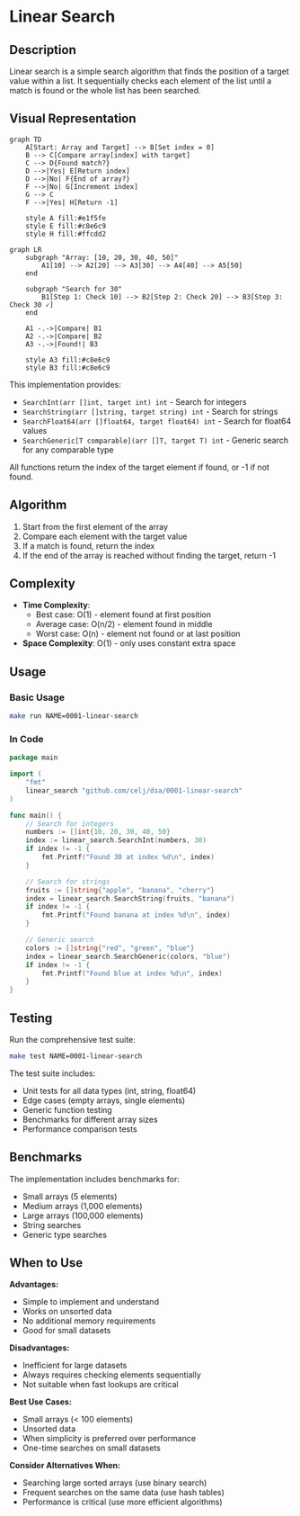 # Linear Search

## Description

Linear search is a simple search algorithm that finds the position of a target value within a list. It sequentially checks each element of the list until a match is found or the whole list has been searched.

## Visual Representation

```mermaid
graph TD
    A[Start: Array and Target] --> B[Set index = 0]
    B --> C[Compare array[index] with target]
    C --> D{Found match?}
    D -->|Yes| E[Return index]
    D -->|No| F{End of array?}
    F -->|No| G[Increment index]
    G --> C
    F -->|Yes| H[Return -1]

    style A fill:#e1f5fe
    style E fill:#c8e6c9
    style H fill:#ffcdd2
```

```mermaid
graph LR
    subgraph "Array: [10, 20, 30, 40, 50]"
        A1[10] --> A2[20] --> A3[30] --> A4[40] --> A5[50]
    end

    subgraph "Search for 30"
        B1[Step 1: Check 10] --> B2[Step 2: Check 20] --> B3[Step 3: Check 30 ✓]
    end

    A1 -.->|Compare| B1
    A2 -.->|Compare| B2
    A3 -.->|Found!| B3

    style A3 fill:#c8e6c9
    style B3 fill:#c8e6c9
```

This implementation provides:

- `SearchInt(arr []int, target int) int` - Search for integers
- `SearchString(arr []string, target string) int` - Search for strings
- `SearchFloat64(arr []float64, target float64) int` - Search for float64 values
- `SearchGeneric[T comparable](arr []T, target T) int` - Generic search for any comparable type

All functions return the index of the target element if found, or -1 if not found.

## Algorithm

1. Start from the first element of the array
2. Compare each element with the target value
3. If a match is found, return the index
4. If the end of the array is reached without finding the target, return -1

## Complexity

- **Time Complexity**:
  - Best case: O(1) - element found at first position
  - Average case: O(n/2) - element found in middle
  - Worst case: O(n) - element not found or at last position
- **Space Complexity**: O(1) - only uses constant extra space

## Usage

### Basic Usage

```bash
make run NAME=0001-linear-search
```

### In Code

```go
package main

import (
    "fmt"
    linear_search "github.com/celj/dsa/0001-linear-search"
)

func main() {
    // Search for integers
    numbers := []int{10, 20, 30, 40, 50}
    index := linear_search.SearchInt(numbers, 30)
    if index != -1 {
        fmt.Printf("Found 30 at index %d\n", index)
    }

    // Search for strings
    fruits := []string{"apple", "banana", "cherry"}
    index = linear_search.SearchString(fruits, "banana")
    if index != -1 {
        fmt.Printf("Found banana at index %d\n", index)
    }

    // Generic search
    colors := []string{"red", "green", "blue"}
    index = linear_search.SearchGeneric(colors, "blue")
    if index != -1 {
        fmt.Printf("Found blue at index %d\n", index)
    }
}
```

## Testing

Run the comprehensive test suite:

```bash
make test NAME=0001-linear-search
```

The test suite includes:

- Unit tests for all data types (int, string, float64)
- Edge cases (empty arrays, single elements)
- Generic function testing
- Benchmarks for different array sizes
- Performance comparison tests

## Benchmarks

The implementation includes benchmarks for:

- Small arrays (5 elements)
- Medium arrays (1,000 elements)
- Large arrays (100,000 elements)
- String searches
- Generic type searches

## When to Use

**Advantages:**

- Simple to implement and understand
- Works on unsorted data
- No additional memory requirements
- Good for small datasets

**Disadvantages:**

- Inefficient for large datasets
- Always requires checking elements sequentially
- Not suitable when fast lookups are critical

**Best Use Cases:**

- Small arrays (< 100 elements)
- Unsorted data
- When simplicity is preferred over performance
- One-time searches on small datasets

**Consider Alternatives When:**

- Searching large sorted arrays (use binary search)
- Frequent searches on the same data (use hash tables)
- Performance is critical (use more efficient algorithms)
